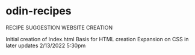# odin-recipes

RECIPE SUGGESTION WEBSITE CREATION

Initial creation of Index.html
Basis for HTML creation
Expansion on CSS in later updates
2/13/2022 5:30pm
